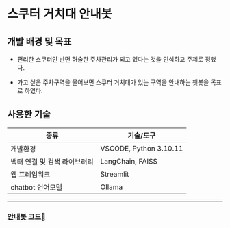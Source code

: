 # 스쿠터 거치대 안내봇

## 개발 배경 및 목표
+ 편리한 스쿠터인 반면 허술한 주차관리가 되고 있다는 것을 인식하고 주제로 정했다.

+ 가고 싶은 주차구역을 물어보면 스쿠터 거치대가 있는 구역을 안내하는 챗봇을 목표로 하였다. 

## 사용한 기술
|종류|기술/도구|
|-----|-------|
|개발환경|VSCODE, Python 3.10.11|
|백터 연결 및 검색 라이브러리|LangChain, FAISS|
|웹 프레임워크|Streamlit|
|chatbot 언어모델|Ollama|

-----------------------------
### [안내봇 코드🛴](https://github.com/so-pyeong/LLM_scooterParking/blob/main/scapp3.py)

